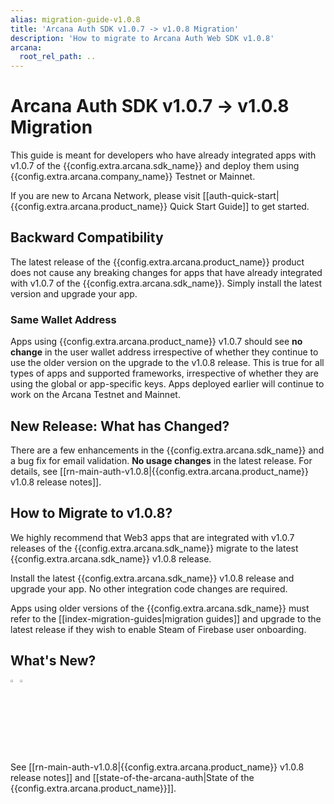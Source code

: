 ```yaml
---
alias: migration-guide-v1.0.8
title: 'Arcana Auth SDK v1.0.7 -> v1.0.8 Migration'
description: 'How to migrate to Arcana Auth Web SDK v1.0.8'
arcana:
  root_rel_path: ..
---
```


# Arcana Auth SDK v1.0.7 -> v1.0.8 Migration

This guide is meant for developers who have already integrated apps with v1.0.7 of the {{config.extra.arcana.sdk_name}} and deploy them using {{config.extra.arcana.company_name}} Testnet or Mainnet.

If you are new to Arcana Network, please visit [[auth-quick-start|{{config.extra.arcana.product_name}} Quick Start Guide]] to get started.

## Backward Compatibility

The latest release of the {{config.extra.arcana.product_name}} product does not cause any breaking changes for apps that have already integrated with v1.0.7 of the {{config.extra.arcana.sdk_name}}. Simply install the latest version and upgrade your app.

### Same Wallet Address

Apps using {{config.extra.arcana.product_name}} v1.0.7 should see **no change** in the user wallet address irrespective of whether they continue to use the older version on the upgrade to the v1.0.8 release. This is true for all types of apps and supported frameworks, irrespective of whether they are using the global or app-specific keys. Apps deployed earlier will continue to work on the Arcana Testnet and Mainnet. 

## New Release: What has Changed?

There are a few enhancements in the {{config.extra.arcana.sdk_name}} and a bug fix for email validation. **No usage changes** in the latest release. For details, see [[rn-main-auth-v1.0.8|{{config.extra.arcana.product_name}} v1.0.8 release notes]].

## How to Migrate to v1.0.8?

We highly recommend that Web3 apps that are integrated with v1.0.7 releases of the {{config.extra.arcana.sdk_name}} migrate to the latest {{config.extra.arcana.sdk_name}} v1.0.8 release.

Install the latest {{config.extra.arcana.sdk_name}} v1.0.8 release and upgrade your app. No other integration code changes are required.

Apps using older versions of the {{config.extra.arcana.sdk_name}} must refer to the [[index-migration-guides|migration guides]] and upgrade to the latest release if they wish to enable Steam of Firebase user onboarding.

## What's New?

<img src="/img/icon_new_light.png#only-light" alt="New icon" width="3%" /><img src="/img/icon_new_dark.png#only-dark" alt="New icon" width="3%" />

See [[rn-main-auth-v1.0.8|{{config.extra.arcana.product_name}} v1.0.8 release notes]] and [[state-of-the-arcana-auth|State of the {{config.extra.arcana.product_name}}]].

